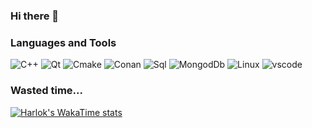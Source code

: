 ### Hi there 👋

### Languages and Tools
![C++](https://img.shields.io/badge/C%2B%2B-%233b3b3b?style=for-the-badge&logo=C%2B%2B&logoColor=%235E97D0
)
![Qt](https://img.shields.io/badge/Qt-%233b3b3b?style=for-the-badge&logo=Qt&logoColor=%2340cd52
)
![Cmake](https://img.shields.io/badge/CMake-%233b3b3b?style=for-the-badge&logo=data:image/svg+xml;utf8;base64,PHN2ZyB4bWxucz0iaHR0cDovL3d3dy53My5vcmcvMjAwMC9zdmciIHZpZXdCb3g9IjAgMCAyNCAyNCI+PHBhdGggZmlsbD0iI0Y0NDMzNiIgZD0iTTI0IDIzLjgwMSAxMi4yOTguMzk5bDEuNzE5IDE5LjM0N3oiLz48cGF0aCBmaWxsPSIjNENBRjUwIiBkPSJNNy40NzEgMTcuNjE4IDAgMjRoMjMuMjA3eiIvPjxwYXRoIGZpbGw9IiMzRjUxQjUiIGQ9Im0uMDY3IDIzLjI2OCAxMi43Ni0xMC45MDNMMTEuNzY5IDB6Ii8+PHBhdGggZmlsbD0iI0NGRDhEQyIgZD0ibTEyLjg5MyAxMi45NjQtNS4wMjUgNC4zMjIgNS42MiAyLjI2eiIvPjwvc3ZnPg==)
![Conan](https://img.shields.io/badge/Conan-%233b3b3b?style=for-the-badge&logo=Conan)
![Sql](https://img.shields.io/badge/SQL-%233b3b3b?style=for-the-badge&logo=Postgresql)
![MongodDb](https://img.shields.io/badge/MongoDb-%233b3b3b?style=for-the-badge&logo=MongoDb)
![Linux](https://img.shields.io/badge/Linux-%233b3b3b?style=for-the-badge&logo=linux
)
![vscode](https://img.shields.io/badge/VsCode-%233b3b3b?style=for-the-badge&logo=VisualStudioCode&logoColor=blue
)


### Wasted time...
[![Harlok's WakaTime stats](https://github-readme-stats.vercel.app/api/wakatime?username=vekusxd)](https://github.com/anuraghazra/github-readme-stats)
